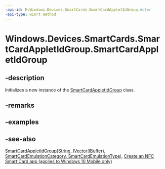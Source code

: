 ```yaml
---
-api-id: M:Windows.Devices.SmartCards.SmartCardAppletIdGroup.#ctor
-api-type: winrt method
---
```


<!-- Method syntax
public SmartCardAppletIdGroup()
-->

# Windows.Devices.SmartCards.SmartCardAppletIdGroup.SmartCardAppletIdGroup

## -description
Initializes a new instance of the [SmartCardAppletIdGroup](smartcardappletidgroup.md) class.

## -remarks

## -examples

## -see-also
[SmartCardAppletIdGroup(String, IVector(IBuffer), SmartCardEmulationCategory, SmartCardEmulationType)](smartcardappletidgroup_smartcardappletidgroup_817995324.md), [Create an NFC Smart Card app (applies to Windows 10 Mobile only)](/windows/uwp/devices-sensors/host-card-emulation)
